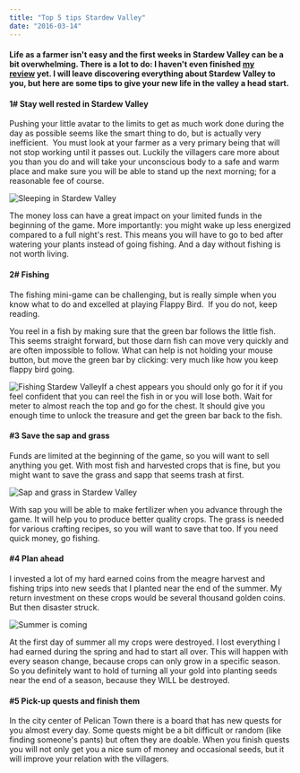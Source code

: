```yaml
---
title: "Top 5 tips Stardew Valley"
date: "2016-03-14"
---
```


#### Life as a farmer isn't easy and the first weeks in Stardew Valley can be a bit overwhelming. There is a lot to do: I haven't even finished [my review](http://www.legenddiaries.com/previewsreviews/procedural-review-stardew-valley/) yet. I will leave discovering everything about Stardew Valley to you, but here are some tips to give your new life in the valley a head start.

#### **1# Stay well rested in Stardew Valley**

Pushing your little avatar to the limits to get as much work done during the day as possible seems like the smart thing to do, but is actually very inefficient.  You must look at your farmer as a very primary being that will not stop working until it passes out. Luckily the villagers care more about you than you do and will take your unconscious body to a safe and warm place and make sure you will be able to stand up the next morning; for a reasonable fee of course.

![Sleeping in Stardew Valley](images/Go-to-bed.jpg)

The money loss can have a great impact on your limited funds in the beginning of the game. More importantly: you might wake up less energized compared to a full night's rest. This means you will have to go to bed after watering your plants instead of going fishing. And a day without fishing is not worth living.

#### 2# Fishing

The fishing mini-game can be challenging, but is really simple when you know what to do and excelled at playing Flappy Bird.  If you do not, keep reading.

You reel in a fish by making sure that the green bar follows the little fish. This seems straight forward, but those darn fish can move very quickly and are often impossible to follow. What can help is not holding your mouse button, but move the green bar by clicking: very much like how you keep flappy bird going.

![Fishing Stardew Valley](images/Fishin.jpg)If a chest appears you should only go for it if you feel confident that you can reel the fish in or you will lose both. Wait for meter to almost reach the top and go for the chest. It should give you enough time to unlock the treasure and get the green bar back to the fish.

#### #3 Save the sap and grass

Funds are limited at the beginning of the game, so you will want to sell anything you get. With most fish and harvested crops that is fine, but you might want to save the grass and sapp that seems trash at first.

![Sap and grass in Stardew Valley](images/Sappie-rain.jpg)

With sap you will be able to make fertilizer when you advance through the game. It will help you to produce better quality crops. The grass is needed for various crafting recipes, so you will want to save that too. If you need quick money, go fishing.

#### #4 Plan ahead

I invested a lot of my hard earned coins from the meagre harvest and fishing trips into new seeds that I planted near the end of the summer. My return investment on these crops would be several thousand golden coins. But then disaster struck.

![Summer is coming](images/Summer-is-coming.jpg)

At the first day of summer all my crops were destroyed. I lost everything I had earned during the spring and had to start all over. This will happen with every season change, because crops can only grow in a specific season. So you definitely want to hold of turning all your gold into planting seeds near the end of a season, because they WILL be destroyed.

#### #5 Pick-up quests and finish them

In the city center of Pelican Town there is a board that has new quests for you almost every day. Some quests might be a bit difficult or random (like finding someone's pants) but often they are doable. When you finish quests you will not only get you a nice sum of money and occasional seeds, but it will improve your relation with the villagers.
